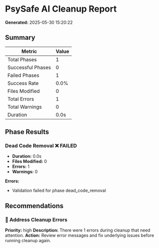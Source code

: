 # PsySafe AI Cleanup Report

**Generated:** 2025-05-30 15:20:22

## Summary

| Metric | Value |
|--------|-------|
| Total Phases | 1 |
| Successful Phases | 0 |
| Failed Phases | 1 |
| Success Rate | 0.0% |
| Files Modified | 0 |
| Total Errors | 1 |
| Total Warnings | 0 |
| Duration | 0.0s |

## Phase Results

### Dead Code Removal ❌ FAILED

- **Duration:** 0.0s
- **Files Modified:** 0
- **Errors:** 1
- **Warnings:** 0

**Errors:**
- Validation failed for phase dead_code_removal

## Recommendations

### 🔴 Address Cleanup Errors

**Priority:** high
**Description:** There were 1 errors during cleanup that need attention.
**Action:** Review error messages and fix underlying issues before running cleanup again.

